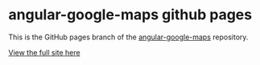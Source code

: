 angular-google-maps github pages
================================

This is the GitHub pages branch of the [angular-google-maps](https://github.com/nlaplante/angular-google-maps) repository.

[View the full site here](http://nlaplante.github.com/angular-google-maps/)
